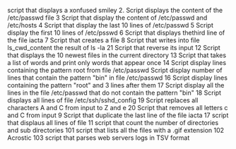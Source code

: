script that displays a xonfused smiley
2. Script displays the content of the /etc/passwd file
3 Script that display the content of /etc/passwd and /etc/hosts
4 Script that display the last 10 lines of /etc/passwd
5 Script display the first 10 lines of /etc/psswd
6 Script that displays thethird line of the file iacta
7 Script that creates a file
8 Script that writes into file ls_cwd_content the result of ls -la
21 Script that reverse its input
12 Script that displays the 10 newest files in the current directory
13 Script that takes a list of words and print only words that appear once
14 Script display lines containing the pattern root from file /etc/passwd
Script display number of lines that contain the pattern "bin" in file /etc/passwd
16 Script display lines containing the pattern "root" and 3 lines after them
17 Script display all the lines in the file /etc/passwd that do not contain the pattern "bin" 
18 Script displays all lines of file /etc/ssh/sshd_config
19 Script replaces all characters A and C from input to Z and e
20 Script that removes all letters c and C from input
9 Script that duplicate the last line of the file iacta
17 script that displaus all lines of file
11 script that count the number of directories and sub directories
101 script that lists all the files with a .gif extension
102 Acrostic
103 script that parses web servers logs in TSV format
